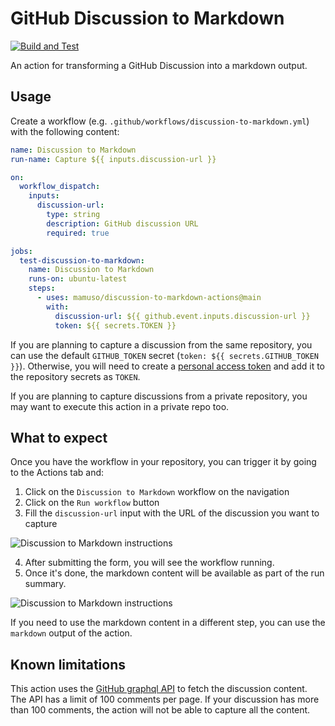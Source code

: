 # GitHub Discussion to Markdown

[![Build and Test](https://github.com/mamuso/discussion-to-markdown-actions/actions/workflows/test.yml/badge.svg)](https://github.com/mamuso/discussion-to-markdown-actions/actions/workflows/test.yml)

An action for transforming a GitHub Discussion into a markdown output.

## Usage

Create a workflow (e.g. `.github/workflows/discussion-to-markdown.yml`) with the following content:

```yaml
name: Discussion to Markdown
run-name: Capture ${{ inputs.discussion-url }}

on:
  workflow_dispatch:
    inputs:
      discussion-url:
        type: string
        description: GitHub discussion URL
        required: true

jobs:
  test-discussion-to-markdown:
    name: Discussion to Markdown
    runs-on: ubuntu-latest
    steps:
      - uses: mamuso/discussion-to-markdown-actions@main
        with:
          discussion-url: ${{ github.event.inputs.discussion-url }}
          token: ${{ secrets.TOKEN }}
```

If you are planning to capture a discussion from the same repository, you can use the default `GITHUB_TOKEN` secret (`token: ${{ secrets.GITHUB_TOKEN }}`). Otherwise, you will need to create a [personal access token](https://docs.github.com/en/github/authenticating-to-github/creating-a-personal-access-token) and add it to the repository secrets as `TOKEN`.

If you are planning to capture discussions from a private repository, you may want to execute this action in a private repo too.

## What to expect

Once you have the workflow in your repository, you can trigger it by going to the Actions tab and:

1. Click on the `Discussion to Markdown` workflow on the navigation
2. Click on the `Run workflow` button
3. Fill the `discussion-url` input with the URL of the discussion you want to capture

![Discussion to Markdown instructions](https://user-images.githubusercontent.com/3992/200104143-ee058437-08dc-4bed-bfe1-132619805d49.png)

4. After submitting the form, you will see the workflow running.
5. Once it's done, the markdown content will be available as part of the run summary.

![Discussion to Markdown instructions](https://user-images.githubusercontent.com/3992/200104472-a2a4dd8a-aeaf-4b37-9cde-46e2c8246231.png)

If you need to use the markdown content in a different step, you can use the `markdown` output of the action.

## Known limitations

This action uses the [GitHub graphql API](https://docs.github.com/en/graphql/overview/explorer) to fetch the discussion content. The API has a limit of 100 comments per page. If your discussion has more than 100 comments, the action will not be able to capture all the content.
